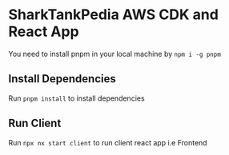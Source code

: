 # SharkTankPedia AWS CDK and React App

You need to install pnpm in your local machine by `npm i -g pnpm`

## Install Dependencies
Run `pnpm install` to install dependencies

## Run Client

Run `npx nx start client` to run client react app i.e Frontend
